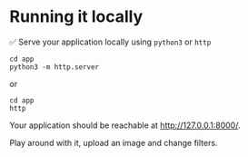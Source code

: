 # Running it locally

✅ Serve your application locally using `python3` or `http`

```
cd app
python3 -m http.server
```

or

```
cd app
http
```

Your application should be reachable at <http://127.0.0.1:8000/>.

Play around with it, upload an image and change filters.
